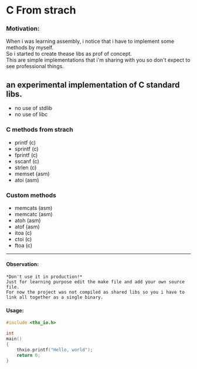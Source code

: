 # C From strach

### Motivation:

When i was learning assembly, i notice that i have to implement some methods by myself. <br>
So i started to create thease libs as prof of concept.<br> 
This are simple implementations that i'm sharing with you so don't expect to see professional things.<br>

## an experimental implementation of C standard libs.

* no use of stdlib
* no use of libc

### C methods from strach

- printf  (c)
- sprintf (c)
- fprintf (c)
- sscanf  (c)
- strlen  (c)
- memset  (asm)
- atoi    (asm)

### Custom methods

- memcats (asm)
- memcatc (asm)
- atoh    (asm)
- atof    (asm)
- itoa    (c)
- ctoi    (c)
- ftoa    (c)

---

#### Observation:
    *Don't use it in production!*
    Just for learning purpose edit the make file and add your own source file.
    For now the project was not compiled as shared libs so you i have to link all together as a single binary.
#### Usage:
   
```c
#include <thx_io.h>

int 
main()
{
    thxio.printf("Hello, world");
    return 0;
}

```
